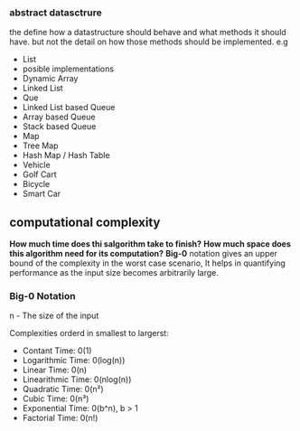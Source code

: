 ### abstract datasctrure
the define how a datastructure should behave and what methods it should have. but not the detail on how those methods should be implemented.
e.g
 - List
  - posible implementations
  - Dynamic Array
  - Linked List
 - Que
  - Linked List based Queue
  - Array based Queue
  - Stack based Queue
 - Map
  -  Tree Map
  - Hash Map / Hash Table
 - Vehicle
  - Golf Cart
  - Bicycle
  - Smart Car

## computational complexity
**How much time does thi salgorithm take to finish?**
**How much space does this algorithm need for its computation?**
**Big-0** notation gives an upper bound of the complexity in the worst case scenario, 
It helps in quantifying performance as the input size becomes arbitrarily large.
### Big-0 Notation
n - The size of the input

Complexities orderd in smallest to largerst:
 - Contant Time: 0(1)
 - Logarithmic Time: 0(log(n))
 - Linear Time: 0(n)
 - Linearithmic Time: 0(nlog(n))
 - Quadratic Time: 0(n²)
 - Cubic Time: 0(n³)
 - Exponential Time: 0(b^n), b > 1
 - Factorial Time: 0(n!)
